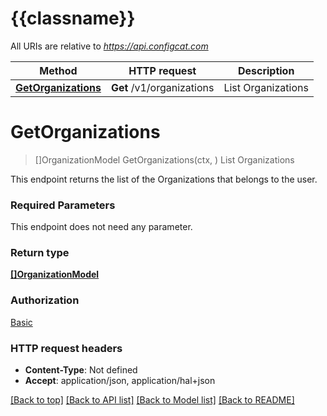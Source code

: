 # {{classname}}

All URIs are relative to *https://api.configcat.com*

Method | HTTP request | Description
------------- | ------------- | -------------
[**GetOrganizations**](OrganizationsApi.md#GetOrganizations) | **Get** /v1/organizations | List Organizations

# **GetOrganizations**
> []OrganizationModel GetOrganizations(ctx, )
List Organizations

This endpoint returns the list of the Organizations that belongs to the user.

### Required Parameters
This endpoint does not need any parameter.

### Return type

[**[]OrganizationModel**](OrganizationModel.md)

### Authorization

[Basic](../README.md#Basic)

### HTTP request headers

 - **Content-Type**: Not defined
 - **Accept**: application/json, application/hal+json

[[Back to top]](#) [[Back to API list]](../README.md#documentation-for-api-endpoints) [[Back to Model list]](../README.md#documentation-for-models) [[Back to README]](../README.md)

